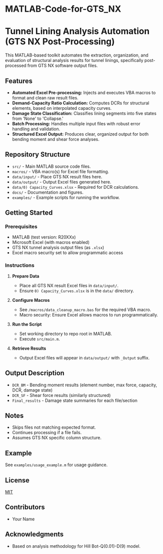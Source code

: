 # MATLAB-Code-for-GTS_NX
# Tunnel Lining Analysis Automation (GTS NX Post-Processing)

This MATLAB-based toolkit automates the extraction, organization, and evaluation of structural analysis results for tunnel linings, specifically post-processed from GTS NX software output files.

## Features

- **Automated Excel Pre-processing:** Injects and executes VBA macros to format and clean raw result files.
- **Demand-Capacity Ratio Calculation:** Computes DCRs for structural elements, based on interpolated capacity curves.
- **Damage State Classification:** Classifies lining segments into five states from 'None' to 'Collapse.'
- **Batch Processing:** Handles multiple input files with robust error handling and validation.
- **Structured Excel Output:** Produces clear, organized output for both bending moment and shear force analyses.

## Repository Structure

- `src/` - Main MATLAB source code files.
- `macros/` - VBA macro(s) for Excel file formatting.
- `data/input/` - Place GTS NX result files here.
- `data/output/` - Output Excel files generated here.
- `data/0) Capacity_Curves.xlsx` - Required for DCR calculations.
- `docs/` - Documentation and figures.
- `examples/` - Example scripts for running the workflow.

## Getting Started

### Prerequisites
- MATLAB (test version: R20XXx)
- Microsoft Excel (with macros enabled)
- GTS NX tunnel analysis output files (as `.xlsx`)
- Excel macro security set to allow programmatic access

### Instructions

1. **Prepare Data**
   - Place all GTS NX result Excel files in `data/input/`.
   - Ensure `0) Capacity_Curves.xlsx` is in the `data/` directory.

2. **Configure Macros**
   - See `/macros/data_cleanup_macro.bas` for the required VBA macro.
   - Macro security: Ensure Excel allows macros to run programmatically.

3. **Run the Script**
   - Set working directory to repo root in MATLAB.
   - Execute `src/main.m`.

4. **Retrieve Results**
   - Output Excel files will appear in `data/output/` with `_Output` suffix.

## Output Description

- `DCR_BM` - Bending moment results (element number, max force, capacity, DCR, damage state)
- `DCR_SF` - Shear force results (similarly structured)
- `Final_results` - Damage state summaries for each file/section

## Notes

- Skips files not matching expected format.
- Continues processing if a file fails.
- Assumes GTS NX specific column structure.

## Example

See `examples/usage_example.m` for usage guidance.

## License

[MIT](LICENSE)

## Contributors

- Your Name

## Acknowledgments

- Based on analysis methodology for Hill Bot-Q(0.01)-D(9) model.
